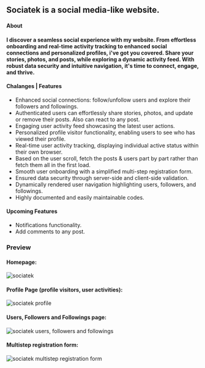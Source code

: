 ## Sociatek is a social media-like website.

#### About

#### I discover a seamless social experience with my website. From effortless onboarding and real-time activity tracking to enhanced social connections and personalized profiles, i've got you covered. Share your stories, photos, and posts, while exploring a dynamic activity feed. With robust data security and intuitive navigation, it's time to connect, engage, and thrive.

#### Chalanges | Features

- Enhanced social connections: follow/unfollow users and explore their followers and followings.
- Authenticated users can effortlessly share stories, photos, and update or remove their posts. Also can react to any post.
- Engaging user activity feed showcasing the latest user actions.
- Personalized profile visitor functionality, enabling users to see who has viewed their profile.
- Real-time user activity tracking, displaying individual active status within their own browser.
- Based on the user scroll, fetch the posts & users part by part rather than fetch them all in the first load.
- Smooth user onboarding with a simplified multi-step registration form.
- Ensured data security through server-side and client-side validation.
- Dynamically rendered user navigation highlighting users, followers, and followings.
- Highly documented and easily maintainable codes.

#### Upcoming Features

- Notifications functionality.
- Add comments to any post.

### Preview

#### Homepage:

![sociatek](https://github.com/Ashik045/sociatek/assets/78463849/3e380446-2db1-4119-97db-c7db32d256e9)

#### Profile Page (profile visitors, user activities):

![sociatek profile](https://github.com/Ashik045/sociatek/assets/78463849/02f527b6-8a5a-4046-b28d-fec6b0afcccf)

#### Users, Followers and Followings page:

![sociatek users, followers and followings](https://github.com/Ashik045/sociatek/assets/78463849/e8e5b7d3-6c9f-4f9d-8c8c-6fedb664f995)

#### Multistep registration form:

![sociatek multistep registration form](https://github.com/Ashik045/sociatek/assets/78463849/49f77236-ee3a-40ea-8b1b-738b06a92c66)
